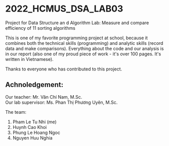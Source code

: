 # 2022_HCMUS_DSA_LAB03
Project for Data Structure an d Algorithm Lab: Measure and compare efficiency of 11 sorting algorithms

This is one of my favorite programming project at school, because it combines both the technical skills (programming) and analytic skills (record data and make comparisons). Everything about the code and our analysis is in our report (also one of my proud piece of work - it's over 100 pages. It's written in Vietnamese). 

Thanks to everyone who has contributed to this project.

## Achnoledgement:
Our teacher: Mr. Văn Chí Nam, M.Sc.   
Our lab supervisor: Ms. Phan Thị Phương Uyên, M.Sc.   

The team: 
1. Pham Le Tu Nhi (me)
2. Huynh Cao Khoi
3. Phung Le Hoang Ngoc
4. Nguyen Huu Nghia
